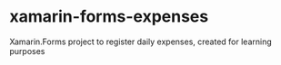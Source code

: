 # xamarin-forms-expenses
Xamarin.Forms project to register daily expenses, created for learning purposes
